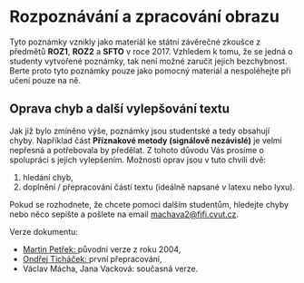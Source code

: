# Rozpoznávání a zpracování obrazu

Tyto poznámky vznikly jako materiál ke státní závěrečné zkoušce z předmětů **ROZ1**, **ROZ2** a **SFTO** v roce 2017. Vzhledem k tomu, že se jedná o studenty vytvořené poznámky, tak není možné zaručit jejich bezchybnost. Berte proto tyto poznámky pouze jako pomocný materiál a nespoléhejte při učení pouze na ně. 

## Oprava chyb a další vylepšování textu

Jak již bylo zmíněno výše, poznámky jsou studentské a tedy obsahují chyby. Například část **Příznakové metody (signálově nezávislé)** je velmi nepřesná a potřebovala by předělat. Z tohoto důvodu Vás prosíme o spolupráci s jejich vylepšením. Možnosti oprav jsou v tuto chvíli dvě:

1. hledání chyb,
2. doplnění / přepracování částí textu (ideálně napsané v latexu nebo lyxu).

Pokud se rozhodnete, že chcete pomoci dalším studentům, hledejte chyby nebo něco sepište a pošlete na email machava2@fjfi.cvut.cz. 

Verze dokumentu: 

* [Martin Petřek: ](https://skolniftp.fjfi.cvut.cz/public/01_KM/01ROZ/01ROZ1/materialy/ROZ_Poznamky/) původní verze z roku 2004,
* [Ondřej Ticháček: ](https://github.com/ondrejtichacek/ROZ) první přepracování,
* Václav Mácha, Jana Vacková: současná verze.